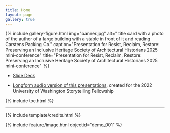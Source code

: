 ```yaml
---
title: Home
layout: page
gallery: true
---
```


{% include gallery-figure.html img="banner.jpg" alt=" title card with a photo of the author of a large building with a stable in front of it and reading Carstens Packing Co." caption="Presentation for Resist, Reclaim, Restore: Preserving an Inclusive Heritage Society of Architectural Historians 2025 mini-conference" title="Presentation for Resist, Reclaim, Restore: Preserving an Inclusive Heritage Society of Architectural Historians 2025 mini-conference" %}

* [Slide Deck](https://indd.adobe.com/view/14272358-e0fa-4748-91dc-fbc141222b3b)

* [Longform audio version of this presentations](https://andrewweymouth.bandcamp.com/album/the-tideflats), created for the 2022 University of Washington Storytelling Fellowship

{% include toc.html %}

------

{% include template/credits.html %}

{% include feature/image.html objectid="demo_001" %}
